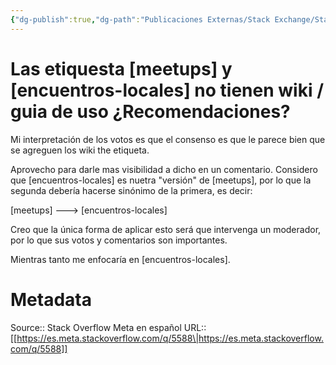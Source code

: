 ```yaml
---
{"dg-publish":true,"dg-path":"Publicaciones Externas/Stack Exchange/Stack Overflow en español/Stack Overflow en español Meta/es.meta.stackoverflow.com-5588.md","permalink":"/publicaciones-externas/stack-exchange/stack-overflow-en-espanol/stack-overflow-en-espanol-meta/es-meta-stackoverflow-com-5588/","title":"Las etiquesta [meetups] y [encuentros-locales] no tienen wiki / guia de uso ¿Recomendaciones?","hide":true,"noteIcon":"\"0\"","created":"2024-04-03T12:49:10.374-06:00","updated":"2024-04-05T16:44:04.601-06:00"}
---
```


# Las etiquesta [meetups] y [encuentros-locales] no tienen wiki / guia de uso ¿Recomendaciones?

Mi interpretación de los votos es que el consenso es que le parece bien que se agreguen los wiki the etiqueta.

Aprovecho para darle mas visibilidad a dicho en un comentario. Considero que [encuentros-locales] es nuetra "versión" de [meetups], por lo que la segunda debería hacerse sinónimo de la primera, es decir:

[meetups] ---> [encuentros-locales] 

Creo que la única forma de aplicar esto será que intervenga un moderador, por lo que sus votos y comentarios son importantes.

Mientras tanto me enfocaría en [encuentros-locales].


# Metadata
Source:: Stack Overflow Meta en español
URL:: [[https://es.meta.stackoverflow.com/q/5588\|https://es.meta.stackoverflow.com/q/5588]]

